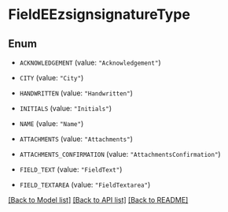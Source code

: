 # FieldEEzsignsignatureType

## Enum


* `ACKNOWLEDGEMENT` (value: `"Acknowledgement"`)

* `CITY` (value: `"City"`)

* `HANDWRITTEN` (value: `"Handwritten"`)

* `INITIALS` (value: `"Initials"`)

* `NAME` (value: `"Name"`)

* `ATTACHMENTS` (value: `"Attachments"`)

* `ATTACHMENTS_CONFIRMATION` (value: `"AttachmentsConfirmation"`)

* `FIELD_TEXT` (value: `"FieldText"`)

* `FIELD_TEXTAREA` (value: `"FieldTextarea"`)


[[Back to Model list]](../README.md#documentation-for-models) [[Back to API list]](../README.md#documentation-for-api-endpoints) [[Back to README]](../README.md)


